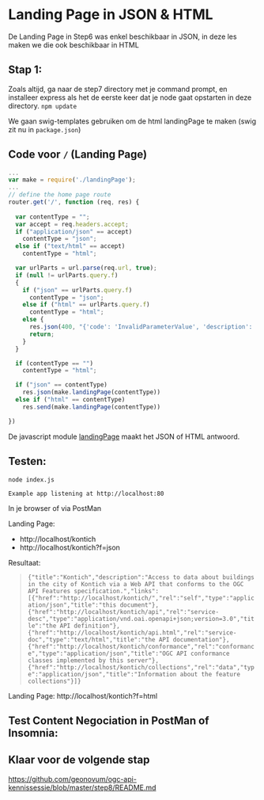 # Landing Page in JSON & HTML

De Landing Page in Step6 was enkel beschikbaar in JSON, in deze les maken we die ook beschikbaar in HTML

## Stap 1:
Zoals altijd, ga naar de step7 directory met je command prompt, en installeer express als het de eerste keer dat je node gaat opstarten in deze directory. `npm update`

We gaan swig-templates gebruiken om de html landingPage te maken (swig zit nu in `package.json`)

## Code voor `/` (Landing Page)

```javascript
...
var make = require('./landingPage');
...
// define the home page route
router.get('/', function (req, res) {
  
  var contentType = "";
  var accept = req.headers.accept;
  if ("application/json" == accept)
    contentType = "json";
  else if ("text/html" == accept)
    contentType = "html";

  var urlParts = url.parse(req.url, true);
  if (null != urlParts.query.f)
  {
    if ("json" == urlParts.query.f)
      contentType = "json";
    else if ("html" == urlParts.query.f)
      contentType = "html";
    else {
      res.json(400, "{'code': 'InvalidParameterValue', 'description': 'Invalid format'}");
      return;
    }
  }

  if (contentType == "")
    contentType = "html";

  if ("json" == contentType)
    res.json(make.landingPage(contentType))
  else if ("html" == contentType)
    res.send(make.landingPage(contentType))

})
```

De javascript module [landingPage](https://github.com/geonovum/ogc-api-kennissessie/tree/master/step7/landingPage.js) maakt het JSON of HTML antwoord.


## Testen:
```
node index.js
```

`Example app listening at http://localhost:80`

In je browser of via PostMan

Landing Page:
- http://localhost/kontich
- http://localhost/kontich?f=json

Resultaat:

> `{"title":"Kontich","description":"Access to data about buildings in the city of Kontich via a Web API that conforms to the OGC API Features specification.","links":[{"href":"http://localhost/kontich/","rel":"self","type":"application/json","title":"this document"},{"href":"http://localhost/kontich/api","rel":"service-desc","type":"application/vnd.oai.openapi+json;version=3.0","title":"the API definition"},{"href":"http://localhost/kontich/api.html","rel":"service-doc","type":"text/html","title":"the API documentation"},{"href":"http://localhost/kontich/conformance","rel":"conformance","type":"application/json","title":"OGC API conformance classes implemented by this server"},{"href":"http://localhost/kontich/collections","rel":"data","type":"application/json","title":"Information about the feature collections"}]}`

Landing Page:
http://localhost/kontich?f=html

## Test Content Negociation in PostMan of Insomnia:


## Klaar voor de volgende stap
https://github.com/geonovum/ogc-api-kennissessie/blob/master/step8/README.md
